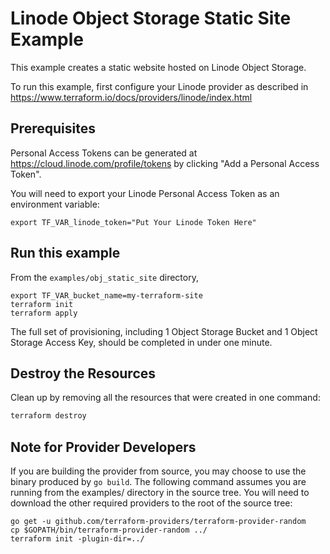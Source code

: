 # Linode Object Storage Static Site Example

This example creates a static website hosted on Linode Object Storage.

To run this example, first configure your Linode provider as described in <https://www.terraform.io/docs/providers/linode/index.html>

## Prerequisites

Personal Access Tokens can be generated at <https://cloud.linode.com/profile/tokens> by clicking "Add a Personal Access Token".

You will need to export your Linode Personal Access Token as an environment variable:

    export TF_VAR_linode_token="Put Your Linode Token Here"

## Run this example

From the `examples/obj_static_site` directory,

    export TF_VAR_bucket_name=my-terraform-site
    terraform init
    terraform apply

The full set of provisioning, including 1 Object Storage Bucket and 1 Object Storage Access Key, should be completed in under one minute.

## Destroy the Resources

Clean up by removing all the resources that were created in one command:

```sh
terraform destroy
```

## Note for Provider Developers

If you are building the provider from source, you may choose to use the binary produced by `go build`.  The following command assumes you are running from the examples/ directory in the source tree.  You will need to download the other required providers to the root of the source tree:

    go get -u github.com/terraform-providers/terraform-provider-random
    cp $GOPATH/bin/terraform-provider-random ../
    terraform init -plugin-dir=../

